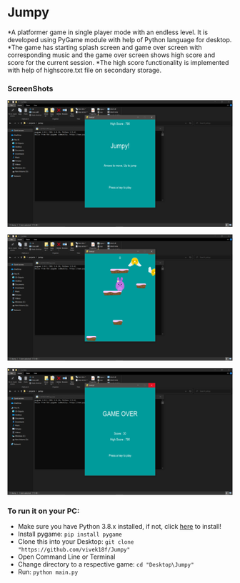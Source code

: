 # Jumpy
*A platformer game in single player mode with an endless level. It is developed using PyGame module with help of Python language for desktop.
*The game has starting splash screen and game over screen with corresponding music and the game over screen shows high score and score for the current session.
*The high score functionality is implemented with help of highscore.txt file on secondary storage.
### ScreenShots

![1](https://github.com/vivek18f/Jumpy/blob/main/img/ScreenShots/Jumpy1.png)

![2](https://github.com/vivek18f/Jumpy/blob/main/img/ScreenShots/Jumpy2.png)

![3](https://github.com/vivek18f/Jumpy/blob/main/img/ScreenShots/Jumpy3.png)

### To run it on your PC:
* Make sure you have Python 3.8.x installed, if not, click [here](https://www.python.org/downloads/) to install! 
* Install pygame: `pip install pygame`
* Clone this into your Desktop: `git clone "https://github.com/vivek18f/Jumpy"`
* Open Command Line or Terminal 
* Change directory to a respective game: `cd "Desktop\Jumpy"`
* Run: `python main.py`
